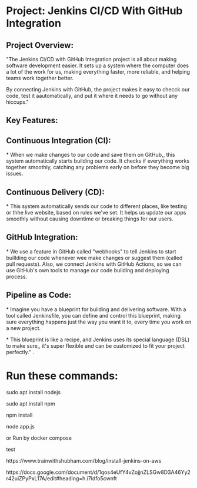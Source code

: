 <h1> Project:  Jenkins CI/CD With GitHub Integration </h1> 

<h2> Project Overview: </h2>
<p>"The Jenkins CI/CD with GitHub Integration project is all about making software development easier. It sets up a system where the computer does a lot of the work for us, making everything faster, more reliable, and helping teams work together better.

By connecting Jenkins with GitHub, the project makes it easy to checck our code, test it aautomatically, and put it where it needs to go without any hiccups." </p>


<h2>Key Features:</h2>

<h2>Continuous Integration (CI):</h2>  
<p>* When we make changes to our code and save them on GitHub,, this system automatically starts building our code. It checks if everything works together smoothly, catching any problems early on before they become big issues. </p>

<h2>Continuous Delivery (CD):</h2>
<p>* This system automatically sends our code to different places, like testing or thhe live website, based on rules we've set. It helps us update our apps smoothly without causing downtime or breaking things for our users. </p>

<h2>GitHub Integration:</h2>
<p>* We use a feature in GitHub called "webhooks" to tell Jenkins to start buillding our code whenever wee make changes or suggest them (called pull requests). Also, we connect Jenkins with GitHub Actions, so we can use GitHub's own tools to manage our code building and deploying process. </p>

<h2>Pipeline as Code:</h2>
<p>* Imagine you have a blueprint for building and delivering software. With a tool called Jenkinsfile, you can define and control this blueprint, making sure everything happens just the way you want it to, every time you work on a new project.</p>

<p>* This blueprint is like a recipe, and Jenkins uses its special language (DSL) to make sure,, it's super flexible and can be customized to fit your project perfectly." .</p>


<h1>Run these commands: </h1>
<p>sudo apt install nodejs</p>

<p>sudo apt install npm</p>

<p>npm install</p>

<p>node app.js</p>

<p>or Run by docker compose</p>

<p>test</p>

<p>https://www.trainwithshubham.com/blog/install-jenkins-on-aws</p>

<p>https://docs.google.com/document/d/1qos4eUfY4vZojjnZLSGw8D3A46Yy2r42uiZPyPxL17A/edit#heading=h.i7ldfo5cwnft</p>




